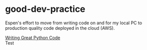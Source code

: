# good-dev-practice
Espen's effort to move from writing code on and for my local PC to production quality code deployed in the cloud (AWS).

[Writing Great Python Code](https://docs.python-guide.org/#writing-great-python-code)  
Test
